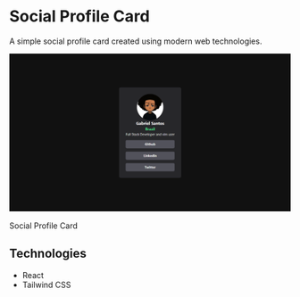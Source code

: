 # Social Profile Card
A simple social profile card created using modern web technologies.

<img src="./public/home.png">

<a link="https://gbcosta.github.io/social-profile-card/">Social Profile Card</a>

## Technologies
- React
- Tailwind CSS
